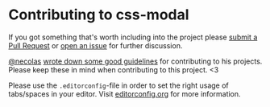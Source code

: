 # Contributing to css-modal

If you got something that's worth including into the project please [submit a Pull Request](https://github.com/drublic/css-modal/issues) or [open an issue](https://github.com/drublic/css-modal/issues) for further discussion.

[@necolas](https://github.com/necolas) [wrote down some good guidelines](https://github.com/necolas/issue-guidelines) for contributing to his projects. Please keep these in mind when contributing to this project. <3

Please use the `.editorconfig`-file in order to set the right usage of tabs/spaces in your editor. Visit [editorconfig.org](http://editorconfig.org/) for more information.
